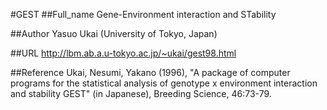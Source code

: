 #GEST
##Full_name
Gene-Environment interaction and STability

##Author
Yasuo Ukai (University of Tokyo, Japan)

##URL
http://lbm.ab.a.u-tokyo.ac.jp/~ukai/gest98.html

##Reference
Ukai, Nesumi, Yakano (1996), "A package of computer programs for the statistical analysis of genotype x environment interaction and stability GEST" (in Japanese), Breeding Science, 46:73-79.

